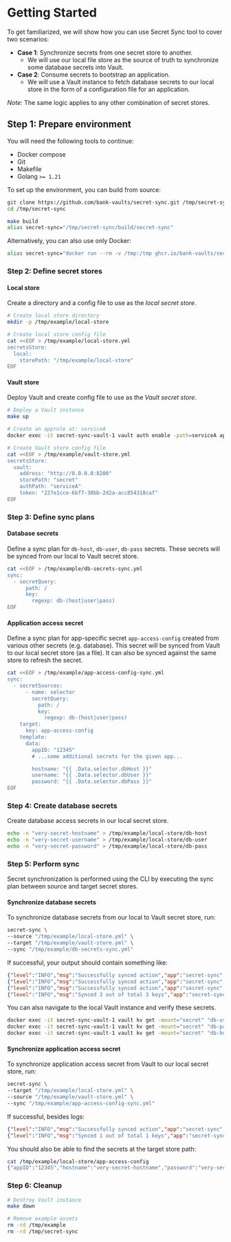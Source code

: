 # Getting Started

To get familiarized, we will show how you can use Secret Sync tool to cover two scenarios:

- **Case 1**: Synchronize secrets from one secret store to another.
  - We will use our local file store as the source of truth to synchronize some database secrets into Vault.
- **Case 2**: Consume secrets to bootstrap an application.
  - We will use a Vault instance to fetch database secrets to our local store in the form of a configuration file for an application.

*Note:* The same logic applies to any other combination of secret stores.

## Step 1: Prepare environment

You will need the following tools to continue:

- Docker compose
- Git
- Makefile
- Golang `>= 1.21`

To set up the environment, you can build from source:

```bash
git clone https://github.com/bank-vaults/secret-sync.git /tmp/secret-sync
cd /tmp/secret-sync

make build
alias secret-sync="/tmp/secret-sync/build/secret-sync"
```

Alternatively, you can also use only Docker:

```bash
alias secret-sync="docker run --rm -v /tmp:/tmp ghcr.io/bank-vaults/secret-sync:latest secret-sync"
```

### Step 2: Define secret stores

#### Local store

Create a directory and a config file to use as the *local secret store*.

```bash
# Create local store directory
mkdir -p /tmp/example/local-store

# Create local store config file
cat <<EOF > /tmp/example/local-store.yml
secretsStore:
  local:
    storePath: "/tmp/example/local-store"
EOF
```

#### Vault store

Deploy Vault and create config file to use as the *Vault secret store*.

```bash
# Deploy a Vault instance
make up

# Create an approle at: serviceA
docker exec -it secret-sync-vault-1 vault auth enable -path=serviceA approle

# Create Vault store config file
cat <<EOF > /tmp/example/vault-store.yml
secretsStore:
  vault:
    address: "http://0.0.0.0:8200"
    storePath: "secret"
    authPath: "serviceA"
    token: "227e1cce-6bf7-30bb-2d2a-acc854318caf"
EOF
```

### Step 3: Define sync plans

#### Database secrets

Define a sync plan for `db-host`, `db-user`, `db-pass` secrets. These secrets will be synced from our local to Vault secret store.

```bash
cat <<EOF > /tmp/example/db-secrets-sync.yml
sync:
  - secretQuery:
      path: /
      key:
        regexp: db-(host|user|pass)
EOF
```

#### Application access secret

Define a sync plan for app-specific secret `app-access-config` created from various other secrets (e.g. database). This secret will be synced from Vault to our local secret store (as a file). It can also be synced against the same store to refresh the secret.

```bash
cat <<EOF > /tmp/example/app-access-config-sync.yml
sync:
  - secretSources:
      - name: selector
        secretQuery:
          path: /
          key:
            regexp: db-(host|user|pass)
    target:
      key: app-access-config
    template:
      data:
        appID: "12345"
        # ...some additional secrets for the given app...

        hostname: "{{ .Data.selector.dbHost }}"
        username: "{{ .Data.selector.dbUser }}"
        password: "{{ .Data.selector.dbPass }}"
EOF
```

### Step 4: Create database secrets

Create database access secrets in our local secret store.

```bash
echo -n "very-secret-hostname" > /tmp/example/local-store/db-host
echo -n "very-secret-username" > /tmp/example/local-store/db-user
echo -n "very-secret-password" > /tmp/example/local-store/db-pass
```

### Step 5: Perform sync

Secret synchronization is performed using the CLI by executing the sync plan between source and target secret stores.

#### Synchronize database secrets

To synchronize database secrets from our local to Vault secret store, run:

```bash
secret-sync \
--source "/tmp/example/local-store.yml" \
--target "/tmp/example/vault-store.yml" \
--sync "/tmp/example/db-secrets-sync.yml"
```

If successful, your output should contain something like:

```json
{"level":"INFO","msg":"Successfully synced action","app":"secret-sync","id":0,"key":"/db-pass"}
{"level":"INFO","msg":"Successfully synced action","app":"secret-sync","id":0,"key":"/db-host"}
{"level":"INFO","msg":"Successfully synced action","app":"secret-sync","id":0,"key":"/db-user"}
{"level":"INFO","msg":"Synced 3 out of total 3 keys","app":"secret-sync"}
```

You can also navigate to the local Vault instance and verify these secrets.

```bash
docker exec -it secret-sync-vault-1 vault kv get -mount="secret" "db-user"
docker exec -it secret-sync-vault-1 vault kv get -mount="secret" "db-pass"
docker exec -it secret-sync-vault-1 vault kv get -mount="secret" "db-host"
```

#### Synchronize application access secret

To synchronize application access secret from Vault to our local secret store, run:

```bash
secret-sync \
--target "/tmp/example/local-store.yml" \
--source "/tmp/example/vault-store.yml" \
--sync "/tmp/example/app-access-config-sync.yml"
```

If successful, besides logs:

```json
{"level":"INFO","msg":"Successfully synced action","app":"secret-sync","id":0,"key":"app-access-config"}
{"level":"INFO","msg":"Synced 1 out of total 1 keys","app":"secret-sync"}
```

You should also be able to find the secrets at the target store path:

```bash
cat /tmp/example/local-store/app-access-config
{"appID":"12345","hostname":"very-secret-hostname","password":"very-secret-password","username":"very-secret-username"}
```

### Step 6: Cleanup

```bash
# Destroy Vault instance
make down

# Remove example assets
rm -rd /tmp/example
rm -rd /tmp/secret-sync
```
